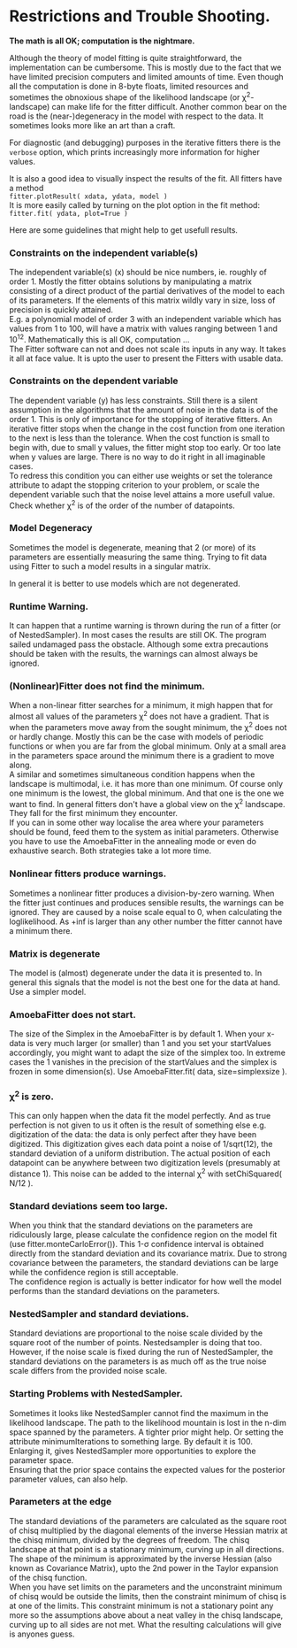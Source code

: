 
# Restrictions and Trouble Shooting.

**The math is all OK; computation is the nightmare.**


Although the theory of model fitting is quite straightforward, the
implementation can be cumbersome. This is mostly due to the fact that we
have limited precision computers and limited amounts of time. Even
though all the computation is done in 8-byte floats, limited resources
and sometimes the obnoxious shape of the likelihood landscape (or
&chi;<sup>2</sup>-landscape) can make life for the fitter difficult.
Another common bear on the road is the (near-)degeneracy in the model
with respect to the data. It sometimes looks more like an art than a
craft. 

For diagnostic (and debugging) purposes in the iterative fitters there
is the `verbose` option, which prints increasingly more information for
higher values.

It is also a good idea to visually inspect the results of the fit. All
fitters have a method<br> 
`fitter.plotResult( xdata, ydata, model )`<br> 
It is more easily called by turning on the plot option in the fit method:<br>
`fitter.fit( ydata, plot=True )`<br>

Here are some guidelines that might help to get usefull results.

<a name="restriction"></a>
### **Constraints on the independent variable(s)**<br>
The independent variable(s) (x) should be nice numbers, ie. roughly of
order 1. Mostly the fitter obtains solutions by manipulating a matrix
consisting of a direct product of the partial derivatives of the model
to each of its parameters. If the elements of this matrix wildly vary in
size, loss of precision is quickly attained. <br>
E.g. a polynomial model of order 3 with an independent variable which
has values from 1 to 100, will have a matrix with values ranging between
1 and 10<sup>12</sup>. Mathematically this is all OK, computation ...<br>
The Fitter software can not and does not scale its inputs in any way. It
takes it all at face value. It is upto the user to present the Fitters
with usable data. 

### **Constraints on the dependent variable**<br>
The dependent variable (y) has less constraints. Still there is a silent
assumption in the algorithms that the amount of noise in the data is of
the order 1. This is only of importance for the stopping of
iterative fitters. An iterative fitter stops when the change in the cost
function from one iteration to the next is less than the tolerance. When
the cost function is small to begin with, due to small y values, the
fitter might stop too early. Or too late when y values are large.
There is no way to do it right in all imaginable cases. <br>
To redress this condition you can either use weights 
or set the tolerance attribute to adapt the stopping 
criterion to your problem, or scale the dependent variable such that 
the noise level attains a more usefull value. <br>
Check whether &chi;<sup>2</sup> is of the order of the
number of datapoints. 

### **Model Degeneracy**<br>
Sometimes the model is degenerate, meaning that 2 (or more) of its 
parameters are essentially measuring the same thing. 
Trying to fit data using Fitter to such a model results in a singular matrix.
<!-- SVDFitter has not yet been implemented.
The SingularValueDecompositionFitter has less problems as it evenly 
distributes the value over the degenerated parameters. 
Try hasDegeneracy() to check for this condition.<br>
-->
In general it is better to use models which are not degenerated.   

<a name="warning"></a>
### **Runtime Warning.**<br>
It can happen that a runtime warning is thrown during the run of a 
fitter (or of NestedSampler). In most cases the results are still OK.
The program sailed undamaged pass the obstacle. Although some extra 
precautions should be taken with the results, the warnings can almost
always be ignored.

<a name="help"></a>
### **(Nonlinear)Fitter does not find the minimum.**<br>
When a non-linear fitter searches for a minimum, it migh happen that for
almost all values of the parameters &chi;<sup>2</sup> does not have a
gradient. That is when the parameters move away from the sought minimum,
the &chi;<sup>2</sup> does not or hardly change. Mostly this can be the
case with models of periodic functions or when you are far from the
global minimum. Only at a small  area in the parameters space around the
minimum there is a gradient to  move along.<br>
A similar and sometimes simultaneous condition happens when
the landscape is multimodal, i.e. it has more than one minimum. Of
course only one minimum is the lowest, the global minimum. And that one
is the one we want to find. In general fitters don't have a global view
on the &chi;<sup>2</sup> landscape. They fall for the first minimum they
encounter. <br>
If you can in some other way localise the area where your parameters
should be found, feed them to the system as initial parameters.
Otherwise you have to use the AmoebaFitter in the annealing mode or even
do exhaustive search. Both strategies take a lot more time.

### **Nonlinear fitters produce warnings.**<br>
Sometimes a nonlinear fitter produces a division-by-zero warning. When 
the fitter just continues and produces sensible results, the warnings
can be ignored. They are caused by a noise scale equal to 0, when 
calculating the loglikelihood. As +inf is larger than any other number 
the fitter cannot have a minimum there. 

### **Matrix is degenerate**<br>
The model is (almost) degenerate under the data it is presented to. In
general this signals that the model is not the best one for the data at
hand. Use a simpler model.

### **AmoebaFitter does not start.**<br>
The size of the Simplex in the AmoebaFitter is by default 1.  When your
x-data is  very much larger (or smaller) than 1 and you set your
startValues accordingly,  you might want to adapt the size of the
simplex too.  In extreme cases the 1 vanishes in the precision of the
startValues and the  simplex is frozen in some dimension(s). Use
AmoebaFitter.fit( data, size=simplexsize ).

### **&chi;<sup>2</sup> is zero.**<br>
This can only happen when the data fit the
model perfectly. And as true perfection is not given to us it often is
the result of something else e.g. digitization of the data: the data is
only perfect after they have been digitized. 
This digitization gives each data point 
a noise of 1/sqrt(12), the standard deviation of a uniform distribution. 
The actual position of each datapoint can be anywhere between two
digitization levels (presumably at distance 1). 
This noise can be added to the internal &chi;<sup>2</sup> with 
setChiSquared( N/12 ).

### **Standard deviations seem too large.**<br>
When you think that the standard deviations on the parameters are 
ridiculously large, please calculate the confidence region on the model fit 
(use fitter.monteCarloError()). This 1-&sigma; confidence interval is obtained 
directly from the standard deviation and its covariance matrix. Due to strong 
covariance between the parameters, the standard deviations can be large 
while the confidence region is still acceptable. <br>
The confidence region is actually is better indicator for how well the model
performs than the standard deviations on the parameters.  

### **NestedSampler and standard deviations.**<br>
Standard deviations are proportional to the noise scale divided by the 
square root of the number of points. Nestedsampler is doing that too. 
However, if the noise scale is fixed during the run of NestedSampler, 
the standard deviations on the parameters is as much off as the true noise 
scale differs from the provided noise scale.

### **Starting Problems with NestedSampler.**<br>
Sometimes it looks like NestedSampler cannot find the maximum in the likelihood
landscape. The path to the likelihood mountain is lost in the n-dim space 
spanned by the parameters. A tighter prior might help. Or setting the attribute
minimumIterations to something large. By default it is 100. Enlarging it, gives 
NestedSampler more opportunities to explore the parameter space. <br>
Ensuring that the prior space contains the expected values for the posterior 
parameter values, can also help.

### **Parameters at the edge**<br>
The standard deviations of the parameters are calculated as the
square root of chisq multiplied by the diagonal elements of the inverse
Hessian matrix at the chisq minimum, divided by the degrees of freedom.
The chisq landscape at that point is a stationary minimum, curving up in
all directions. The shape of the minimum is approximated by the inverse
Hessian (also known as Covariance Matrix), upto the 2nd power in the
Taylor expansion of the chisq function.<br>
When you have set limits on the parameters and the unconstraint minimum
of chisq would be outside the limits, then the constraint minimum of
chisq is at one of the limits. This constraint minimum is not a
stationary point any more so the assumptions above about a neat valley
in the chisq landscape, curving up to all sides are not met.
What the resulting calculations will give is anyones guess. 

